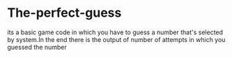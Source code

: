 # The-perfect-guess
its a basic game code in which you have to guess a number that's selected by system.In the end there is the output of number of attempts  in which you guessed the number
